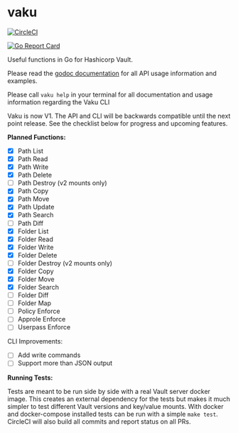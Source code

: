 # vaku
[![CircleCI](https://circleci.com/gh/Lingrino/vaku.svg?style=svg)](https://circleci.com/gh/Lingrino/vaku)

[![Go Report Card](https://goreportcard.com/badge/github.com/Lingrino/vaku)](https://goreportcard.com/report/github.com/Lingrino/vaku)

Useful functions in Go for Hashicorp Vault.

Please read the [godoc documentation](https://godoc.org/github.com/Lingrino/vaku/vaku)
for all API usage information and examples.

Please call `vaku help` in your terminal for all documentation and usage information
regarding the Vaku CLI

Vaku is now V1. The API and CLI will be backwards compatible until the next point release.
See the checklist below for progress and upcoming features.

**Planned Functions:**
- [x] Path List
- [x] Path Read
- [x] Path Write
- [x] Path Delete
- [ ] Path Destroy (v2 mounts only)
- [x] Path Copy
- [x] Path Move
- [x] Path Update
- [x] Path Search
- [ ] Path Diff
- [x] Folder List
- [x] Folder Read
- [x] Folder Write
- [x] Folder Delete
- [ ] Folder Destroy (v2 mounts only)
- [x] Folder Copy
- [x] Folder Move
- [x] Folder Search
- [ ] Folder Diff
- [ ] Folder Map
- [ ] Policy Enforce
- [ ] Approle Enforce
- [ ] Userpass Enforce

CLI Improvements:
- [ ] Add write commands
- [ ] Support more than JSON output

**Running Tests:**

Tests are meant to be run side by side with a real Vault server docker image. This
creates an external dependency for the tests but makes it much simpler to test different
Vault versions and key/value mounts. With docker and docker-compose installed tests
can be run with a simple `make test`. CircleCI will also build all commits and report
status on all PRs.
